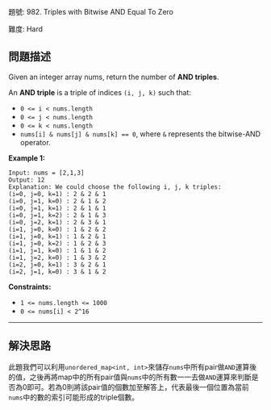 題號: 982. Triples with Bitwise AND Equal To Zero

難度: Hard

## 問題描述

Given an integer array nums, return the number of **AND triples**.

An **AND triple** is a triple of indices `(i, j, k)` such that:

- `0 <= i < nums.length`
- `0 <= j < nums.length`
- `0 <= k < nums.length`
- `nums[i] & nums[j] & nums[k] == 0`, where `&` represents the bitwise-AND operator.

**Example 1:**

```
Input: nums = [2,1,3]
Output: 12
Explanation: We could choose the following i, j, k triples:
(i=0, j=0, k=1) : 2 & 2 & 1
(i=0, j=1, k=0) : 2 & 1 & 2
(i=0, j=1, k=1) : 2 & 1 & 1
(i=0, j=1, k=2) : 2 & 1 & 3
(i=0, j=2, k=1) : 2 & 3 & 1
(i=1, j=0, k=0) : 1 & 2 & 2
(i=1, j=0, k=1) : 1 & 2 & 1
(i=1, j=0, k=2) : 1 & 2 & 3
(i=1, j=1, k=0) : 1 & 1 & 2
(i=1, j=2, k=0) : 1 & 3 & 2
(i=2, j=0, k=1) : 3 & 2 & 1
(i=2, j=1, k=0) : 3 & 1 & 2
```

**Constraints:**

- `1 <= nums.length <= 1000`
- `0 <= nums[i] < 2^16`

---
## 解決思路

此題我們可以利用`unordered_map<int, int>`來儲存`nums`中所有pair做`AND`運算後的值，之後再將map中的所有pair值與`nums`中的所有數一一去做`AND`運算來判斷是否為0即可。若為0則將該pair值的個數加至解答上，代表最後一個位置為當前`nums`中的數的索引可能形成的triple個數。







